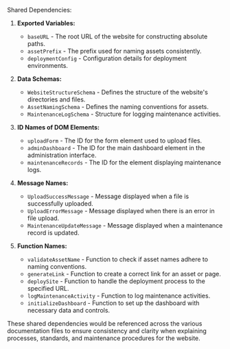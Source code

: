 Shared Dependencies:

1. **Exported Variables:**
   - `baseURL` - The root URL of the website for constructing absolute paths.
   - `assetPrefix` - The prefix used for naming assets consistently.
   - `deploymentConfig` - Configuration details for deployment environments.

2. **Data Schemas:**
   - `WebsiteStructureSchema` - Defines the structure of the website's directories and files.
   - `AssetNamingSchema` - Defines the naming conventions for assets.
   - `MaintenanceLogSchema` - Structure for logging maintenance activities.

3. **ID Names of DOM Elements:**
   - `uploadForm` - The ID for the form element used to upload files.
   - `adminDashboard` - The ID for the main dashboard element in the administration interface.
   - `maintenanceRecords` - The ID for the element displaying maintenance logs.

4. **Message Names:**
   - `UploadSuccessMessage` - Message displayed when a file is successfully uploaded.
   - `UploadErrorMessage` - Message displayed when there is an error in file upload.
   - `MaintenanceUpdateMessage` - Message displayed when a maintenance record is updated.

5. **Function Names:**
   - `validateAssetName` - Function to check if asset names adhere to naming conventions.
   - `generateLink` - Function to create a correct link for an asset or page.
   - `deploySite` - Function to handle the deployment process to the specified URL.
   - `logMaintenanceActivity` - Function to log maintenance activities.
   - `initializeDashboard` - Function to set up the dashboard with necessary data and controls.

These shared dependencies would be referenced across the various documentation files to ensure consistency and clarity when explaining processes, standards, and maintenance procedures for the website.